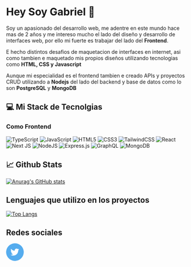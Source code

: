 # Hey Soy Gabriel 👋

Soy un apasionado del desarrollo web, me adentre en este mundo hace mas de 2 años y me intereso mucho el lado del diseño y desarrollo de interfaces web, por ello mi fuerte es trabajar del lado del **Frontend**.

E hecho distintos desafios de maquetacion de interfaces en internet, asi como tambien e maquetado mis propios diseños utilizando tecnologias como **HTML, CSS y Javascript**

Aunque mi especialidad es el frontend tambien e creado APIs y proyectos CRUD utilizando a **Nodejs** del lado del backend y base de datos como lo son **PostgreSQL** y **MongoDB**

## 💻 Mi Stack de Tecnolgias

### Como Frontend 
![TypeScript](https://img.shields.io/badge/typescript-%23007ACC.svg?style=for-the-badge&logo=typescript&logoColor=white) ![JavaScript](https://img.shields.io/badge/javascript-%23323330.svg?style=for-the-badge&logo=javascript&logoColor=%23F7DF1E) ![HTML5](https://img.shields.io/badge/html5-%23E34F26.svg?style=for-the-badge&logo=html5&logoColor=white) ![CSS3](https://img.shields.io/badge/css3-%231572B6.svg?style=for-the-badge&logo=css3&logoColor=white) ![TailwindCSS](https://img.shields.io/badge/tailwindcss-%2338B2AC.svg?style=for-the-badge&logo=tailwind-css&logoColor=white) ![React](https://img.shields.io/badge/react-%2320232a.svg?style=for-the-badge&logo=react&logoColor=%2361DAFB) ![Next JS](https://img.shields.io/badge/Next-black?style=for-the-badge&logo=next.js&logoColor=white) ![NodeJS](https://img.shields.io/badge/node.js-6DA55F?style=for-the-badge&logo=node.js&logoColor=white) ![Express.js](https://img.shields.io/badge/express.js-%23404d59.svg?style=for-the-badge&logo=express&logoColor=%2361DAFB) ![GraphQL](https://img.shields.io/badge/-GraphQL-E10098?style=for-the-badge&logo=graphql&logoColor=white) ![MongoDB](https://img.shields.io/badge/MongoDB-%234ea94b.svg?style=for-the-badge&logo=mongodb&logoColor=white)

## 📈 Github Stats
[![Anurag's GitHub stats](https://github-readme-stats.vercel.app/api?username=gabrieldres-fer&show_icons=true&theme=tokyonight)](https://github.com/anuraghazra/github-readme-stats)

## Lenguajes que utilizo en los proyectos
[![Top Langs](https://github-readme-stats.vercel.app/api/top-langs/?username=gabrieldres-fer&layout=compact&theme=tokyonight&hide=html,astro,shell)](https://github.com/anuraghazra/github-readme-stats)

## Redes sociales
[<svg width="48" height="48" viewBox="0 0 48 48" fill="none" xmlns="http://www.w3.org/2000/svg">
<path d="M0 24C0 10.7452 10.7452 0 24 0C37.2548 0 48 10.7452 48 24C48 37.2548 37.2548 48 24 48C10.7452 48 0 37.2548 0 24Z" fill="#55ACEE"/>
<path d="M23.2812 19.5075L23.3316 20.338L22.4922 20.2363C19.4369 19.8465 16.7677 18.5245 14.5013 16.3043L13.3934 15.2027L13.108 16.0162C12.5036 17.8297 12.8897 19.7448 14.1488 21.0328C14.8203 21.7447 14.6692 21.8464 13.5109 21.4227C13.108 21.2871 12.7554 21.1854 12.7219 21.2362C12.6044 21.3549 13.0073 22.8971 13.3262 23.5073C13.7627 24.3547 14.6524 25.1851 15.6261 25.6766L16.4487 26.0664L15.475 26.0834C14.5349 26.0834 14.5013 26.1003 14.6021 26.4562C14.9378 27.5578 16.264 28.7273 17.7413 29.2357L18.7822 29.5916L17.8756 30.1339C16.5326 30.9136 14.9546 31.3542 13.3766 31.3881C12.6211 31.4051 12 31.4728 12 31.5237C12 31.6932 14.0481 32.6423 15.24 33.0151C18.8157 34.1167 23.063 33.6422 26.2526 31.761C28.5189 30.4221 30.7852 27.7612 31.8428 25.1851C32.4136 23.8123 32.9844 21.304 32.9844 20.1007C32.9844 19.3211 33.0347 19.2194 33.9748 18.2873C34.5288 17.7449 35.0492 17.1517 35.15 16.9823C35.3178 16.6603 35.3011 16.6603 34.4449 16.9484C33.018 17.4568 32.8165 17.389 33.5216 16.6264C34.042 16.084 34.6631 15.101 34.6631 14.8129C34.6631 14.7621 34.4113 14.8468 34.1259 14.9993C33.8238 15.1688 33.1523 15.423 32.6486 15.5756L31.7421 15.8637L30.9195 15.3044C30.4663 14.9993 29.8283 14.6604 29.4926 14.5587C28.6364 14.3214 27.327 14.3553 26.5548 14.6265C24.4563 15.3892 23.1301 17.3551 23.2812 19.5075Z" fill="white"/>
</svg>](https://twitter.com/Gabrieldres_fer)


